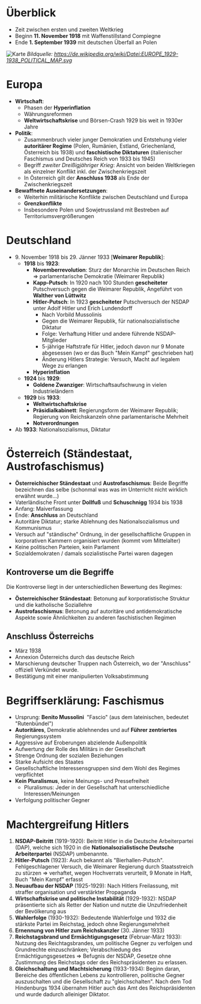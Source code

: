 # Überblick

- Zeit zwischen ersten und zweiten Weltkrieg
- Beginn **11. November 1918** mit Waffenstillstand Compiegne
- Ende **1. September 1939** mit deutschen Überfall an Polen

![Karte](https://upload.wikimedia.org/wikipedia/commons/thumb/9/9f/EUROPE_1929-1938_POLITICAL_MAP.svg/975px-EUROPE_1929-1938_POLITICAL_MAP.svg.png)
*Bildquelle: https://de.wikipedia.org/wiki/Datei:EUROPE_1929-1938_POLITICAL_MAP.svg*

# Europa

- **Wirtschaft**: 
  - Phasen der **Hyperinflation**
  - Währungsreformen
  - **Weltwirtschaftskrise** und Börsen-Crash 1929 bis weit in 1930er Jahre
- **Politik**:
  - Zusammenbruch vieler junger Demokratien und Entstehung vieler **autoritärer Regime** (Polen, Rumänien, Estland, Griechenland, Österreich bis 1938) und **faschistische Diktaturen** (italienischer Faschismus und Deutsches Reich von 1933 bis 1945)
  - Begriff *zweiter Dreißigjähriger Krieg*: Ansicht von beiden Weltkriegen als einzelner Konflikt inkl. der Zwischenkriegszeit
  - In Österreich gilt der **Anschluss 1938** als Ende der Zwischenkriegszeit
- **Bewaffnete Auseinandersetzungen**:
  - Weiterhin militärische Konflikte zwischen Deutschland und Europa
  - **Grenzkonflikte**
  - Insbesondere Polen und Sowjetrussland mit Bestreben auf Territoriumsvergrößerungen

# Deutschland
- 9\. November 1918 bis 29. Jänner 1933 [**Weimarer Republik**]: 
  - **1918** bis **1923**: 
    - **Novemberrevolution**: Sturz der Monarchie im Deutschen Reich $\Rightarrow$ parlamentarische Demokratie (Weimarer Republik)
    - **Kapp-Putsch**: In 1920 nach 100 Stunden **gescheiteter** Putschversuch gegen die Weimarer Republik, Angeführt von **Walther von Lüttwitz**
    - **Hitler-Putsch**: In 1923 **gescheiteter** Putschversuch der NSDAP unter Adolf Hitler und Erich Lundendorff
      - Nach Vorbild Mussolinis
      - Gegen die Weimarer Republik, für nationalsozialistische Diktatur
      - Folge: Verhaftung Hitler und andere führende NSDAP-Mitglieder 
      - 5-jährige Haftstrafe für Hitler, jedoch davon nur 9 Monate abgesessen (wo er das Buch "Mein Kampf" geschrieben hat)
      - Änderung Hitlers Strategie: Versuch, Macht auf legalem Wege zu erlangen
    - **Hyperinflation**
  - **1924** bis **1929**:
    - **Goldene Zwanziger**: Wirtschaftsaufschwung in vielen Industrieländern
  - **1929** bis **1933**:
    - **Weltwirtschaftskrise**
    - **Präsidialkabinett**: Regierungsform der Weimarer Republik; Regierung von Reichskanzeln ohne parlamentarische Mehrheit
    - **Notverordnungen**
- Ab **1933**: Nationalsozialismus, Diktatur

# Österreich (Ständestaat, Austrofaschismus)

- **Österreichischer Ständestaat** und **Austrofaschismus**: Beide Begriffe bezeichnen das selbe (schonmal was was im Unterricht nicht wirklich erwähnt wurde...)
- Vaterländische Front unter **Dollfuß** und **Schuschnigg** 1934 bis 1938
- Anfang: Maiverfassung
- Ende: **Anschluss** an Deutschland
- Autoritäre Diktatur; starke Ablehnung des Nationalsozialismus und Kommunismus
- Versuch auf "ständische" Ordnung, in der gesellschaftliche Gruppen in korporativen Kammern organisiert wurden (kommt vom Mittelalter)
- Keine politischen Parteien, kein Parlament
- Sozialdemokraten / damals sozialistische Partei waren dagegen

## Kontroverse um die Begriffe
Die Kontroverse liegt in der unterschiedlichen Bewertung des Regimes:
- **Österreichischer Ständestaat**: Betonung auf korporatistische Struktur und die katholische Soziallehre
- **Austrofaschismus**: Betonung auf autoritäre und antidemokratische Aspekte sowie Ähnlichkeiten zu anderen faschistischen Regimen

## Anschluss Österreichs
- März 1938
- Annexion Österreichs durch das deutsche Reich
- Marschierung deutscher Truppen nach Österreich, wo der "Anschluss" offiziell Verkündet wurde.
- Bestätigung mit einer manipulierten Volksabstimmung

# Begriffserklärung: Faschismus

- Ursprung: **Benito Mussolini** ​ "Fascio" (aus dem lateinischen, bedeutet "Rutenbündel")
- **Autoritäres**, Demokratie ablehnendes und auf **Führer zentriertes** Regierungssystem
- Aggressive auf Eroberungen abzielende Außenpolitik
- Aufwertung der Rolle des Militärs in der Gesellschaft
- Strenge Ordnung der sozialen Beziehungen
- Starke Aufsicht des Staates
- Gesellschaftliche Interessensgruppen sind dem Wohl des Regimes verpflichtet
- **Kein Pluralismus**, keine Meinungs- und Pressefreiheit
  - Pluralismus: Jeder in der Gesellschaft hat unterschiedliche Interessen/Meinungen
- Verfolgung politischer Gegner

# Machtergreifung Hitlers

1. **NSDAP-Beitritt** (1919-1920): Beitritt Hitler in die Deutsche Arbeiterpartei (DAP), welche sich 1920 in die **Nationalsozialistische Deutsche Arbeiterpartei** (NSDAP) umbenannte.
2. **Hitler-Putsch** (1923): Auch bekannt als "Bierhallen-Putsch". Fehlgeschlagener Versuch, die Weimarer Regierung durch Staatsstreich zu stürzen $\Rightarrow$ verhaftet, wegen Hochverrats verurteilt, 9 Monate in Haft, Buch "Mein Kampf" erfasst
3. **Neuaufbau der NSDAP** (1925-1929): Nach Hitlers Freilassung, mit straffer organisation und verstärkter Propaganda
4. **Wirtschaftskrise und politische Instabilität** (1929-1932): NSDAP präsentierte sich als Retter der Nation und nutzte die Unzufriedenheit der Bevölkerung aus
5. **Wahlerfolge** (1930-1932): Bedeutende Wahlerfolge und 1932 die stärkste Partei im Reichstag, jedoch ohne Regierungsmehrheit
6. **Ernennung von Hitler zum Reichskanzler** (30. Jänner 1933)
7. **Reichstagsbrand und Ermächtigungsgesetz** (Februar-März 1933): Nutzung des Reichtagsbrandes, um politische Gegner zu verfolgen und Grundrechte einzuschränken; Verabschiedung des Ermächtigungsgesetzes $\Rightarrow$ Befugnis der NSDAP, Gesetze ohne Zustimmung des Reichstags oder des Reichspräsidenten zu erlassen. 
8. **Gleichschaltung und Machtsicherung** (1933-1934): Beginn daran, Bereiche des öffentlichen Lebens zu kontrollieren, politische Gegner auszuschalten und die Gesellschaft zu "gleichschalten". Nach dem Tod Hindenburgs 1934 übernahm Hitler auch das Amt des Reichspräsidenten und wurde dadurch alleiniger Diktator. 